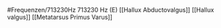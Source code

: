 #Frequenzen/713230Hz
713230 Hz (E)
[[Hallux Abductovalgus]]
[[Hallux valgus]]
[[Metatarsus Primus Varus]]